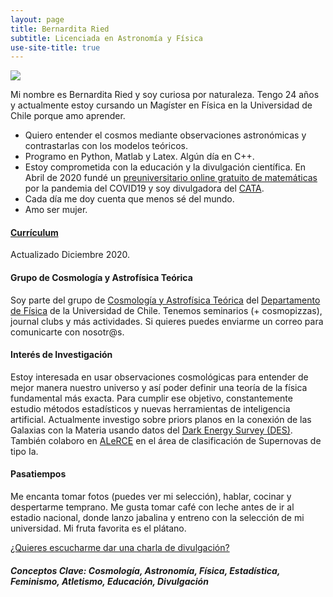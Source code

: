 ```yaml
---
layout: page
title: Bernardita Ried
subtitle: Licenciada en Astronomía y Física
use-site-title: true
---
```

![](/img/Portrait3.jpg)


Mi nombre es Bernardita Ried y soy curiosa por naturaleza. Tengo 24 años y actualmente estoy cursando un Magíster en Física en la Universidad de Chile porque amo aprender.

- Quiero entender el cosmos mediante observaciones astronómicas y contrastarlas con los modelos teóricos.
- Programo en Python, Matlab y Latex. Algún día en C++.
- Estoy comprometida con la educación y la divulgación científica. En Abril de 2020 fundé un [preuniversitario online gratuito de matemáticas](https://www.preuencuarentena.com/) por la pandemia del COVID19 y soy divulgadora del [CATA](http://www.cata.cl/).
- Cada día me doy cuenta que menos sé del mundo.
- Amo ser mujer.

#### [Currículum](https://drive.google.com/file/d/1Fd2nVReyQYUukcxggrxxXl_LXmVWqOju/view?usp=sharing) 
Actualizado Diciembre 2020.

#### Grupo de Cosmología y Astrofísica Teórica
Soy parte del grupo de [Cosmología y Astrofísica Teórica](http://www.dfi.uchile.cl/grupos-investigacion/cosmologia-y-astrofisica-teorica/) del [Departamento de Física](http://www.dfi.uchile.cl/) de la Universidad de Chile. Tenemos seminarios (+ cosmopizzas), journal clubs y más actividades. Si quieres puedes enviarme un correo para comunicarte con nosotr@s.

#### Interés de Investigación
Estoy interesada en usar observaciones cosmológicas para entender de mejor manera nuestro universo y así poder definir una teoría de la física fundamental más exacta. Para cumplir ese objetivo, constantemente estudio métodos estadísticos y nuevas herramientas de inteligencia artificial.
Actualmente investigo sobre priors planos en la conexión de las Galaxias con la Materia usando datos del [Dark Energy Survey (DES)](https://www.darkenergysurvey.org/).
También colaboro en [ALeRCE](http://alerce.science/) en el área de clasificación de Supernovas de tipo Ia.

#### Pasatiempos
Me encanta tomar fotos (puedes ver mi selección), hablar, cocinar y despertarme temprano. Me gusta tomar café con leche antes de ir al estadio nacional, donde lanzo jabalina y entreno con la selección de mi universidad. Mi fruta favorita es el plátano.

[¿Quieres escucharme dar una charla de divulgación?](https://www.facebook.com/centrodeastrofisicacata/videos/918578238632478)

##### Conceptos Clave: Cosmología, Astronomía, Física, Estadística, Feminismo, Atletismo, Educación, Divulgación
